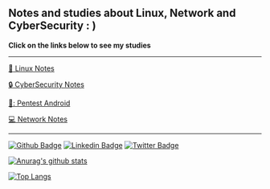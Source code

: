 ## Notes and studies about Linux, Network and CyberSecurity : )

**Click on the links below to see my studies**

---
[:penguin:  Linux Notes](https://github.com/mateusvdcastro/Linux-Redes-Seguranca/tree/main/Alura%20Linux%20Essential#linux)  

[:lock:  CyberSecurity Notes](https://github.com/mateusvdcastro/Linux-Redes-Seguranca/tree/main/Redes%20-%20Seguran%C3%A7a/Security)  

[📱: Pentest Android](https://github.com/mateusvdcastro/Android-Pentest)

[:computer: Network Notes](https://github.com/mateusvdcastro/Linux-Redes-Seguranca/tree/main/Redes%20-%20Seguran%C3%A7a/Network)

---
[![Github Badge](https://img.shields.io/badge/-Github-000?style=flat-square&logo=Github&logoColor=white&link=https://github.com/fagnerpsantos)]([https://github.com/fagnerpsantos](https://github.com/mateusvdcastro))
[![Linkedin Badge](https://img.shields.io/badge/-LinkedIn-blue?style=flat-square&logo=Linkedin&logoColor=white&link=https://www.linkedin.com/in/fagnerpsantos/)](https://www.linkedin.com/in/mateus-vespasiano-de-castro/)
[![Twitter Badge](https://img.shields.io/badge/-Twitter-1ca0f1?style=flat-square&labelColor=1ca0f1&logo=twitter&logoColor=white&link=https://twitter.com/fagnerpsantos)](https://www.linkedin.com/in/mateus-vespasiano-de-castro/)


[![Anurag's github stats](https://github-readme-stats.vercel.app/api?username=mateusvdcastro)](https://github.com/mateusvdcastro)

[![Top Langs](https://github-readme-stats.vercel.app/api/top-langs/?username=mateusvdcastro&layout=compact)](https://github.com/mateusvdcastro)
